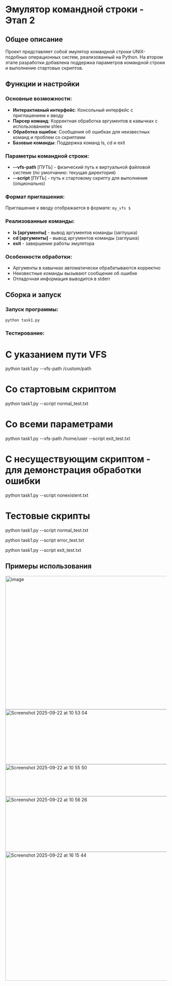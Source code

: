 # Эмулятор командной строки - Этап 2

## Общее описание
Проект представляет собой эмулятор командной строки UNIX-подобных операционных систем, реализованный на Python. На втором этапе разработки добавлена поддержка параметров командной строки и выполнение стартовых скриптов.

## Функции и настройки

### Основные возможности:
- **Интерактивный интерфейс**: Консольный интерфейс с приглашением к вводу
- **Парсер команд**: Корректная обработка аргументов в кавычках с использованием shlex
- **Обработка ошибок**: Сообщения об ошибках для неизвестных команд и проблем со скриптами
- **Базовые команды**: Поддержка команд ls, cd и exit

### Параметры командной строки:
- **--vfs-path** [ПУТЬ] - физический путь к виртуальной файловой системе (по умолчанию: текущая директория)
- **--script** [ПУТЬ] - путь к стартовому скрипту для выполнения (опционально)

### Формат приглашения:
Приглашение к вводу отображается в формате: `my_vfs $ `

### Реализованные команды:
- **ls [аргументы]** - вывод аргументов команды (заглушка)
- **cd [аргументы]** - вывод аргументов команды (заглушка)
- **exit** - завершение работы эмулятора

### Особенности обработки:
- Аргументы в кавычках автоматически обрабатываются корректно
- Неизвестные команды вызывают сообщение об ошибке
- Отладочная информация выводится в stderr

## Сборка и запуск

### Запуск программы:
```bash
python task1.py
```

### Тестирование:
# С указанием пути VFS
python task1.py --vfs-path /custom/path

# Со стартовым скриптом
python task1.py --script normal_test.txt

# Со всеми параметрами
python task1.py --vfs-path /home/user --script exit_test.txt

# С несуществующим скриптом - для демонстрация обработки ошибки
python task1.py --script nonexistent.txt

# Тестовые скрипты
python task1.py --script normal_test.txt

python task1.py --script error_test.txt

python task1.py --script exit_test.txt

## Примеры использования
<img width="994" height="416" alt="image" src="https://github.com/user-attachments/assets/f34561e7-def4-4d1b-b3ca-0ba4772352e2" />
<img width="651" height="171" alt="Screenshot 2025-09-22 at 10 53 04" src="https://github.com/user-attachments/assets/18be39d2-4b89-4a06-b1fd-7a5c21ebb2f0" />
<img width="650" height="100" alt="Screenshot 2025-09-22 at 10 55 50" src="https://github.com/user-attachments/assets/1ef92ce2-77a3-47c8-a112-f0da1f9fecee" />
<img width="658" height="173" alt="Screenshot 2025-09-22 at 10 56 26" src="https://github.com/user-attachments/assets/480c8ac6-4965-4902-9ed4-abba0cc0eae1" />
<img width="640" height="402" alt="Screenshot 2025-09-22 at 16 15 44" src="https://github.com/user-attachments/assets/9ff13a17-d350-4173-85c3-78d4f47d42db" />



